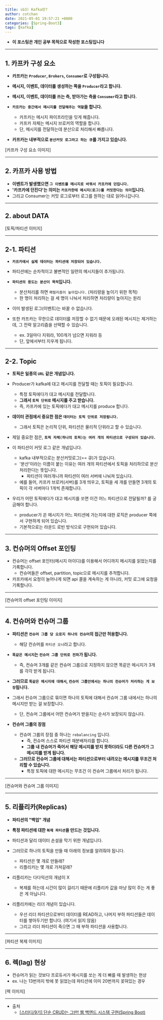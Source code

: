 ```yaml
---
title: sb3) Kafka란?
author: cotchan 
date: 2021-05-01 19:57:21 +0800 
categories: [Spring-Boot3]
tags: [kafka] 
---
```


+ **이 포스팅은 개인 공부 목적으로 작성한 포스팅입니다**

---

## 1. 카프카 구성 요소

+ **카프카는 `Producer`, `Brokers`, `Consumer`로 구성됩니다.**

+ **메시지, 이벤트, 데이터를 생성하는 쪽을 `Producer`라고 합니다.**

+ **메시지, 이벤트, 데이터를 쓰는 측, 받아가는 측을 `Consumer`라고 합니다.**

+ **`카프카는 중간에서 메시지를 전달해주는 역할`을 합니다.**
  + 카프카는 메시지 파이프라인을 잇게 해줍니다.
  + 카프카 자체는 메시지 브로커의 역할을 합니다.
  + 단, 메시지를 전달하는데 분산으로 처리해서 빠릅니다.

+ **카프카는 내부적으로 `분산커밋 로그라고 하는 큐`를 가지고 있습니다.**

[카프카 구성 요소 이미지]

---

## 2. 카프카 사용 방법 

+ **이벤트가 발생했으면 `그 이벤트를 메시지로 바꿔서 카프카에 던집니다.`**
+ **'카프카에 던진다'는 의미는 `카프카한테 메시지(로그)를 커밋한다는 의미`입니다.**
+ 그리고 Consumer는 커밋 로그로부터 로그를 원하는 대로 읽어나갑니다. 

---

## 2. about DATA

[토픽/파티션 이미지]

---

## 2-1. 파티션

+ **`카프카에서 실제 데이터는 파티션에 저장되어 있습니다.`**
+ 파티션에는 순차적이고 불변적인 일련의 메시지들이 추가됩니다.
+ **`파티션의 용도는 분산이 목적`입니다.**
  + 분산처리를 하면 `패럴리즘이 높아집니다.` (처리량을 높이기 위한 목적)
  + 한 명이 처리하는 걸 세 명이 나눠서 처리하면 처리량이 높아지는 원리 

+ 이미 발생된 로그(이벤트)는 바꿀 수 없습니다.
+ 또한 카프카는 무한으로 데이터를 저장할 수 없기 때문에 오래된 메시지는 제거하는데, 그 전략 알고리즘을 선택할 수 있습니다.
  + ex. 3일마다 지워라, 100개가 넘으면 지워라 등
  + 단, 앞에서부터 지우게 됩니다.

--- 

## 2-2. Topic

+ **토픽은 일종의 `URL` 같은 개념입니다.**

+ Producer가 kafka에 대고 메시지를 전달할 때는 토픽이 필요합니다.
  + 특정 토픽에다가 대고 메시지를 전달합니다.
  + **그래서 `토픽 단위로` 메시지를 주고 받습니다.**
  + 즉, 카프카에 있는 토픽에다가 대고 메시지를 produce 합니다.

+ **데이터 관점에서 중요한 점은 `데이터는 토픽 단위로 저장됩니다.`**
  + 그래서 토픽은 논리적 단위, 파티션은 물리적 단위라고 할 수 있습니다.
+ 제일 중요한 점은, **`토픽 자체(하나의 토픽)는 여러 개의 파티션으로 구성되어 있습니다.`**

+ 이 파티션이 커밋 로그 같은 개념입니다.
  + kafka 내부적으로는 분산커밋로그(== 큐)가 있습니다.
  + '분산'이라는 이름이 붙는 이유는 여러 개의 파티션에서 토픽을 처리하므로 분산처리한다는 뜻입니다. 
    + 파티션이 여러개니까 파티션이 여러 서버에 나눠져 있습니다.
  + 예를 들어, 카프카 브로커(서버)를 3개 띄우고, 토픽을 세 개를 만들면 3개의 토픽이 각 서버마다 1개씩 존재합니다.
  
+ 우리가 어떤 토픽에다가 대고 메시지를 쏘면 이건 어느 파티션으로 전달될까? 를 궁금해야 합니다.
  + producer가 쏜 메시지가 어느 파티션에 가는지에 대한 로직은 producer 쪽에서 구현하게 되어 있습니다.
  + 기본적으로는 라운드 로빈 방식으로 구현되어 있습니다.

---

## 3. 컨슈머의 Offset 포인팅

+ 컨슈머는 offset 포인터(메시지 아이디)를 이용해서 어디까지 메시지를 읽었는지를 기록합니다.
  + 컨슈머들은 offset, partition, topic으로 메시지를 추적합니다.
+ 카프카에서 요청이 늘어나게 되면 api 콜을 계속하는 게 아니라, 커밋 로그에 요청을 기록합니다.

---

[컨슈머의 offset 포인팅 이미지]

---

## 4. 컨슈머와 컨슈머 그룹 
  
+ **파티션은 `컨슈머 그룹 당 오로지 하나의 컨슈머`의 접근만 허용합니다.**
  + 해당 컨슈머를 `파티션 오너`라고 합니다.

+ **`똑같은 메시지`는 `컨슈머 그룹 단위로 전파`가 됩니다.**
  + 즉, 컨슈머 3개를 같은 컨슈머 그룹으로 지정하지 않으면 똑같은 메시지가 3개를 각각 받게 됩니다.
+ **그러므로 `똑같은 메시지에 대해서`, `컨슈머 그룹안에서는 하나의 컨슈머가 처리하는 게 보장`됩니다.**
+ 그래서 컨슈머 그룹으로 묶이면 하나의 토픽에 대해서 컨슈머 그룹 내에서는 하나의 메시지만 받는 걸 보장합니다.
  + 단, 컨슈머 그룹에서 어떤 컨슈머가 받을지는 순서가 보장되지 않습니다.


+ **컨슈머 그룹의 장점**
  + 컨슈머 그룹의 장점 중 하나는 `rebalancing` 입니다.
    + 즉, 컨슈머 스스로 파티션 재분배처리를 합니다. 
    + **그룹 내 컨슈머가 죽어서 해당 메시지를 받지 못하더라도 다른 컨슈머가 그 메시지를 받게 됩니다.**
  + **그러므로 컨슈머 그룹에 대해서는 파티션으로부터 내려오는 메시지를 무조건 처리할 수 있습니다.**
    + 특정 토픽에 대한 메시지는 무조건 이 컨슈머 그룹에서 처리가 됩니다.

---

[컨슈머와 컨슈머 그룹 이미지]
 

---

## 5. 리플리카(Replicas)

+ **파티션의 "백업" 개념**
+ **특정 파티션에 대한 `복제 파티션`을 만드는 것입니다.**
+ 파티션과 달리 데이터 손설을 막기 위한 개념입니다.
+ 그러므로 하나의 토픽을 만들 때 아래의 정보를 알려줘야 됩니다.
  + 파티션은 몇 개로 만들래?
  + 리플리카는 몇 개로 가져갈래?

+ 리플리카는 다다익선의 개념이 X
  + 복제를 하는데 시간이 많이 걸리기 때문에 리플리카 값을 마냥 많이 주는 게 좋은 게 아닙니다.
+ 리플리카에는 리더 개념이 있습니다. 
  + 우선 리더 파티션으로부터 데이터를 READ하고, 나머지 부하 파티션들은 데이터를 쌓아두기만 합니다. (여기서 읽지 않음)
  + 그리고 리더 파티션이 죽으면 그 때 부하 파티션을 사용합니다.

---

[파티션 복제 이미지] 

---


## 6. 렉(lag) 현상

+ 컨슈머가 읽는 것보다 프로듀서가 메시지를 쏘는 게 더 빠를 때 발생하는 현상
+ ex. 나는 13번까지 밖에 못 읽었는데 파티션에 이미 20번까지 꽂혀있는 경우

[렉 이미지]

---

+ 출처
    + [[스터디/9기] 단순 CRUD는 그만! 웹 백엔드 시스템 구현(Spring Boot)](https://programmers.co.kr/learn/courses/11694) 

